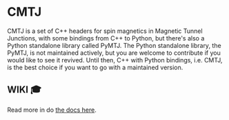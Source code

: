# CMTJ

CMTJ is a set of C++ headers for spin magnetics in Magnetic Tunnel Junctions, with some bindings from C++ to Python, but there's also a Python standalone library called PyMTJ. The Python standalone library, the PyMTJ, is not maintained actively, but you are welcome to contribute if you would like to see it revived. Until then, C++ with Python bindings, i.e. CMTJ, is the best choice if you want to go with a maintained version.

## WIKI :mortar_board:

Read more in do [the docs here](cmtj/CMTJ.md).